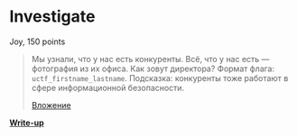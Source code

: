 # Investigate

Joy, 150 points

> Мы узнали, что у нас есть конкуренты. Всё, что у нас есть — фотография из их офиса. Как зовут директора? Формат флага: `uctf_firstname_lastname`.
> Подсказка: конкуренты тоже работают в сфере информационной безопасности.
>
> [Вложение](https://yadi.sk/i/abKLt3DD3LpEuH)

**[Write-up](https://github.com/upmlctf/2017-summer/blob/master/investigate/WRITEUP.md)**
